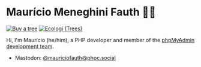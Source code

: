 # Maurício Meneghini Fauth 🐘⛵

[![Buy a tree](https://img.shields.io/badge/Buy%20me%20a%20tree-%F0%9F%8C%B3-green?style=flat-square)](https://ecologi.com/mauriciofauth?r=616595949d3ace1bc211bf08)
[![Ecologi (Trees)](https://img.shields.io/ecologi/trees/mauriciofauth?style=flat-square)](https://ecologi.com/mauriciofauth?r=616595949d3ace1bc211bf08)

Hi, I'm Maurício (he/him), a PHP developer and member of the [phpMyAdmin development team](https://www.phpmyadmin.net/team/).

- Mastodon: [@mauriciofauth@phpc.social](https://phpc.social/@mauriciofauth)

<!--
**mauriciofauth/mauriciofauth** is a ✨ _special_ ✨ repository because its `README.md` (this file) appears on your GitHub profile.

Here are some ideas to get you started:

- 🔭 I’m currently working on ...
- 🌱 I’m currently learning ...
- 👯 I’m looking to collaborate on ...
- 🤔 I’m looking for help with ...
- 💬 Ask me about ...
- 📫 How to reach me: ...
- 😄 Pronouns: ...
- ⚡ Fun fact: ...
-->
